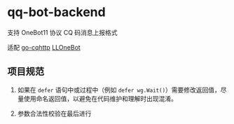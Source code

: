 # qq-bot-backend

支持 OneBot11 协议 CQ 码消息上报格式

适配 [go-cqhttp](https://docs.go-cqhttp.org) [LLOneBot](https://github.com/LLOneBot/LLOneBot)

## 项目规范

1. 如果在 `defer` 语句中或过程中（例如 `defer wg.Wait()`）需要修改返回值，尽量使用命名返回值，以避免在代码维护和理解时出现混淆。

2. 参数合法性校验在最后进行